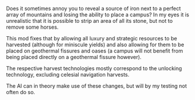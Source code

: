 Does it sometimes annoy you to reveal a source of iron next to a perfect array of mountains and losing the ability to place
a campus? In my eyes it is unrealistic that it is possible to strip an area of all its stone, but not to remove some horses.

This mod fixes that by allowing all luxury and strategic resources to be harvested (although for miniscule yields) and also allowing for them to be placed on geothermal fissures and oases (a campus will not benefit from being placed directly on a geothermal fissure however). 

The respective harvest technologies mostly correspond to the unlocking technology, excluding celesial navigation harvests. 

The AI can in theory make use of these changes, but will by my testing not often do so.